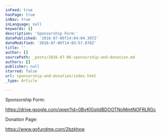 ```yaml
---
inFeed: true
hasPage: true
inNav: true
inLanguage: null
keywords: []
description: 'Sponsorship Form:'
datePublished: '2016-07-06T14:04:04.397Z'
dateModified: '2016-07-06T14:03:57.876Z'
title: ''
author: []
sourcePath: _posts/2016-07-06-sponsorship-and-donation.md
authors: []
publisher: null
starred: false
url: sponsorship-and-donation/index.html
_type: Article

---
```

Sponsorship Form:

https://drive.google.com/open?id=0ByKlGsitdBDOOTNoMmtNOFRLRGc

Donation Page:

https://www.gofundme.com/2bzkhxw